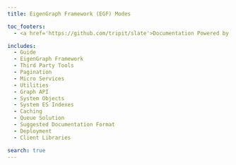 ```yaml
---
title: EigenGraph Framework (EGF) Modes

toc_footers:
  - <a href='https://github.com/tripit/slate'>Documentation Powered by Slate</a>

includes:
  - Guide
  - EigenGraph Framework
  - Third Party Tools
  - Pagination
  - Micro Services
  - Utilities
  - Graph API
  - System Objects
  - System ES Indexes
  - Caching
  - Queue Solution
  - Suggested Documentation Format
  - Deployment
  - Client Libraries

search: true
---
```

